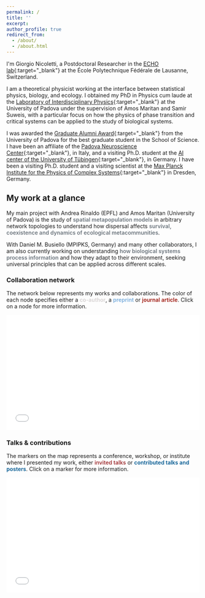 ```yaml
---
permalink: /
title: ''
excerpt:
author_profile: true
redirect_from:
  - /about/
  - /about.html
---
```


I'm Giorgio Nicoletti, a Postdoctoral Researcher in the [ECHO lab](https://www.epfl.ch/labs/echo/){:target="_blank"}<!--_--> at the École Polytechnique Fédérale de Lausanne, Switzerland.

I am a theoretical physicist working at the interface between statistical physics, biology, and ecology. I obtained my PhD in Physics cum laude at the [Laboratory of Interdisciplinary Physics](https://liphlab.com/){:target="_blank"}<!--_--> at the University of Padova under the supervision of Amos Maritan and Samir Suweis, with a particular focus on how the physics of phase transition and critical systems can be applied to the study of biological systems.

I was awarded the [Graduate Alumni Award](https://www.alumniunipd.it/blog/event/alumni-awards-2022-storie-di-eccellenza/){:target="_blank"}<!--_--> from the University of Padova for the best graduate student in the School of Science. I have been an affiliate of the [Padova Neuroscience Center](https://pnc.unipd.it/){:target="_blank"}<!--_-->, in Italy, and a visiting Ph.D. student at the [AI center of the University of Tübingen](https://uni-tuebingen.de/fakultaeten/mathematisch-naturwissenschaftliche-fakultaet/fachbereiche/informatik/lehrstuehle/self-organization-and-optimality-in-neuronal-networks/){:target="_blank"}<!--_-->, in Germany. I have been a visiting Ph.D. student and a visiting scientist at the [Max Planck Institute for the Physics of Complex Systems](https://www.pks.mpg.de/){:target="_blank"}<!--_--> in Dresden, Germany.

## My work at a glance
My main project with Andrea Rinaldo (EPFL) and Amos Maritan (University of Padova) is the study of <span style="color:#6c757d;font-weight:600;">spatial metapopulation models</span> in arbitrary network topologies to understand how dispersal affects <span style="color:#6c757d;font-weight:600;">survival, coexistence and dynamics of ecological metacommunities</span>.

With Daniel M. Busiello (MPIPKS, Germany) and many other collaborators, I am also currently working on understanding <span style="color:#6c757d;font-weight:600;">how biological systems process information</span> and how they adapt to their environment, seeking universal principles that can be applied across different scales.

<!-- My works have been published in Physical Review X, Physical Review Letters, Proceedings of the National Academy of Sciences (PNAS), and Science Advances, among others. I have presented my work at several international conferences and workshops, -->

### Collaboration network
The network below represents my works and collaborations. The color of each node specifies either a <span style="color:#d6d2d2;font-weight:600;">co-author</span>, a <span style="color:#79addc;font-weight:600;">preprint</span> or <span style="color:#9e1910;font-weight:600;">journal article</span>. Click on a node for more information.

 <iframe src="/collab_net/network.html" height="300" width="100%" style="border: none"></iframe>


### Talks & contributions
The markers on the map represents a conference, workshop, or institute where I presented my work, either <span style="color:#a23336;font-weight:600;">invited talks</span> or <span style="color:#065b92;font-weight:600;">contributed talks and posters</span>. Click on a marker for more information.

 <iframe src="/talkmap/talks_map.html" height="300" width="100%" style="border: none"></iframe>
